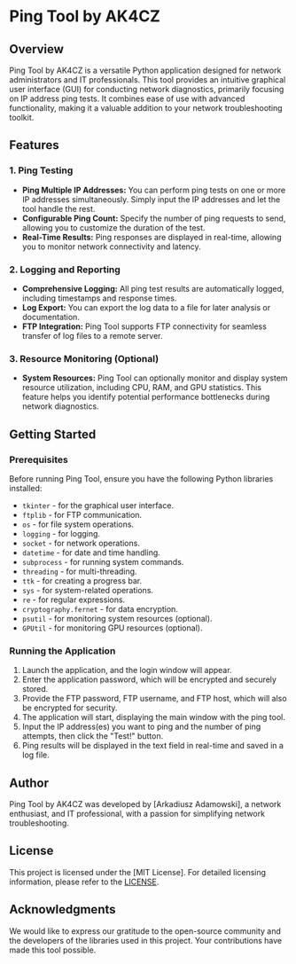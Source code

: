 # Ping Tool by AK4CZ

## Overview

Ping Tool by AK4CZ is a versatile Python application designed for network administrators and IT professionals. This tool provides an intuitive graphical user interface (GUI) for conducting network diagnostics, primarily focusing on IP address ping tests. It combines ease of use with advanced functionality, making it a valuable addition to your network troubleshooting toolkit.

## Features

### 1. Ping Testing

- **Ping Multiple IP Addresses:** You can perform ping tests on one or more IP addresses simultaneously. Simply input the IP addresses and let the tool handle the rest.
- **Configurable Ping Count:** Specify the number of ping requests to send, allowing you to customize the duration of the test.
- **Real-Time Results:** Ping responses are displayed in real-time, allowing you to monitor network connectivity and latency.

### 2. Logging and Reporting

- **Comprehensive Logging:** All ping test results are automatically logged, including timestamps and response times.
- **Log Export:** You can export the log data to a file for later analysis or documentation.
- **FTP Integration:** Ping Tool supports FTP connectivity for seamless transfer of log files to a remote server.

### 3. Resource Monitoring (Optional)

- **System Resources:** Ping Tool can optionally monitor and display system resource utilization, including CPU, RAM, and GPU statistics. This feature helps you identify potential performance bottlenecks during network diagnostics.

## Getting Started

### Prerequisites

Before running Ping Tool, ensure you have the following Python libraries installed:

- `tkinter` - for the graphical user interface.
- `ftplib` - for FTP communication.
- `os` - for file system operations.
- `logging` - for logging.
- `socket` - for network operations.
- `datetime` - for date and time handling.
- `subprocess` - for running system commands.
- `threading` - for multi-threading.
- `ttk` - for creating a progress bar.
- `sys` - for system-related operations.
- `re` - for regular expressions.
- `cryptography.fernet` - for data encryption.
- `psutil` - for monitoring system resources (optional).
- `GPUtil` - for monitoring GPU resources (optional).

### Running the Application

1. Launch the application, and the login window will appear.
2. Enter the application password, which will be encrypted and securely stored.
3. Provide the FTP password, FTP username, and FTP host, which will also be encrypted for security.
4. The application will start, displaying the main window with the ping tool.
5. Input the IP address(es) you want to ping and the number of ping attempts, then click the "Test!" button.
6. Ping results will be displayed in the text field in real-time and saved in a log file.

## Author

Ping Tool by AK4CZ was developed by [Arkadiusz Adamowski], a network enthusiast, and IT professional, with a passion for simplifying network troubleshooting.

## License

This project is licensed under the [MIT License]. For detailed licensing information, please refer to the [LICENSE](https://www.mediafire.com/file/1237ejkpwz6ro53/LICENSE/file).

## Acknowledgments

We would like to express our gratitude to the open-source community and the developers of the libraries used in this project. Your contributions have made this tool possible.

